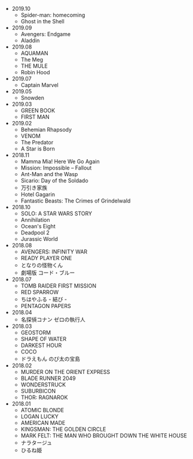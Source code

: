 * 2019.10
	* Spider-man: homecoming
	* Ghost in the Shell
* 2019.09
	* Avengers: Endgame
	* Aladdin
* 2019.08
	* AQUAMAN
	* The Meg
	* THE MULE
	* Robin Hood
* 2019.07
	* Captain Marvel
* 2019.05
	* Snowden
* 2019.03
	* GREEN BOOK
	* FIRST MAN
* 2019.02
	* Behemian Rhapsody
	* VENOM
	* The Predator
	* A Star is Born
* 2018.11
	* Mamma Mia! Here We Go Again
	* Mission: Impossible – Fallout
	* Ant-Man and the Wasp
	* Sicario: Day of the Soldado
	* 万引き家族
	* Hotel Gagarin
	* Fantastic Beasts: The Crimes of Grindelwald
* 2018.10
	* SOLO: A STAR WARS STORY
	* Annihilation
	* Ocean's Eight
	* Deadpool 2
	* Jurassic World
* 2018.08
	* AVENGERS: INFINITY WAR
	* READY PLAYER ONE
	* となりの怪物くん
	* 劇場版 コード・ブルー
* 2018.07
	* TOMB RAIDER FIRST MISSION
	* RED SPARROW
	* ちはやふる - 結び -
	* PENTAGON PAPERS 
* 2018.04
	* 名探偵コナン ゼロの執行人
* 2018.03
	* GEOSTORM
	* SHAPE OF WATER
	* DARKEST HOUR
	* COCO
	* ドラえもん のび太の宝島
* 2018.02
	* MURDER ON THE ORIENT EXPRESS
	* BLADE RUNNER 2049
	* WONDERSTRUCK
	* SUBURBICON
	* THOR: RAGNAROK
* 2018.01
	* ATOMIC BLONDE
	* LOGAN LUCKY
 	* AMERICAN MADE
 	* KINGSMAN: THE GOLDEN CIRCLE
 	* MARK FELT: THE MAN WHO BROUGHT DOWN THE WHITE HOUSE
	* ナラタージュ
	* ひるね姫

